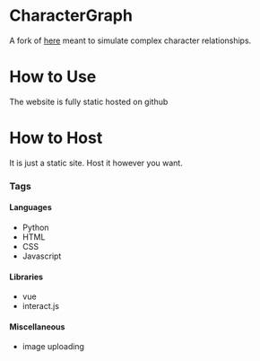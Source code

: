 # CharacterGraph
A fork of [here](https://chluebi.github.io/SimpleCombat/) meant to simulate complex character relationships.

# How to Use
The website is fully static hosted on github 

# How to Host
It is just a static site. Host it however you want.

### Tags

#### Languages
- Python
- HTML
- CSS
- Javascript

#### Libraries
- vue
- interact.js

#### Miscellaneous
- image uploading
